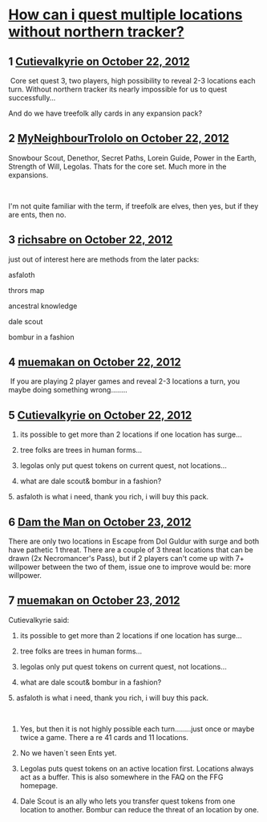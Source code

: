 # [How can i quest multiple locations without northern tracker?](https://community.fantasyflightgames.com/topic/73130-how-can-i-quest-multiple-locations-without-northern-tracker/)

## 1 [Cutievalkyrie on October 22, 2012](https://community.fantasyflightgames.com/topic/73130-how-can-i-quest-multiple-locations-without-northern-tracker/?do=findComment&comment=713114)

 Core set quest 3, two players, high possibility to reveal 2-3 locations each turn. Without northern tracker its nearly impossible for us to quest successfully…

And do we have treefolk ally cards in any expansion pack?

## 2 [MyNeighbourTrololo on October 22, 2012](https://community.fantasyflightgames.com/topic/73130-how-can-i-quest-multiple-locations-without-northern-tracker/?do=findComment&comment=713126)

Snowbour Scout, Denethor, Secret Paths, Lorein Guide, Power in the Earth, Strength of Will, Legolas. Thats for the core set. Much more in the expansions.

 

I'm not quite familiar with the term, if treefolk are elves, then yes, but if they are ents, then no.

## 3 [richsabre on October 22, 2012](https://community.fantasyflightgames.com/topic/73130-how-can-i-quest-multiple-locations-without-northern-tracker/?do=findComment&comment=713146)

just out of interest here are methods from the later packs:

asfaloth

thrors map

ancestral knowledge

dale scout

bombur in a fashion

## 4 [muemakan on October 22, 2012](https://community.fantasyflightgames.com/topic/73130-how-can-i-quest-multiple-locations-without-northern-tracker/?do=findComment&comment=713532)

 If you are playing 2 player games and reveal 2-3 locations a turn, you maybe doing something wrong……..

## 5 [Cutievalkyrie on October 22, 2012](https://community.fantasyflightgames.com/topic/73130-how-can-i-quest-multiple-locations-without-northern-tracker/?do=findComment&comment=713562)

1. its possible to get more than 2 locations if one location has surge…

2. tree folks are trees in human forms…

3. legolas only put quest tokens on current quest, not locations…

4. what are dale scout& bombur in a fashion?

5. asfaloth is what i need, thank you rich, i will buy this pack.

## 6 [Dam the Man on October 23, 2012](https://community.fantasyflightgames.com/topic/73130-how-can-i-quest-multiple-locations-without-northern-tracker/?do=findComment&comment=713682)

There are only two locations in Escape from Dol Guldur with surge and both have pathetic 1 threat. There are a couple of 3 threat locations that can be drawn (2x Necromancer's Pass), but if 2 players can't come up with 7+ willpower between the two of them, issue one to improve would be: more willpower.

## 7 [muemakan on October 23, 2012](https://community.fantasyflightgames.com/topic/73130-how-can-i-quest-multiple-locations-without-northern-tracker/?do=findComment&comment=713693)

Cutievalkyrie said:

1. its possible to get more than 2 locations if one location has surge…

2. tree folks are trees in human forms…

3. legolas only put quest tokens on current quest, not locations…

4. what are dale scout& bombur in a fashion?

5. asfaloth is what i need, thank you rich, i will buy this pack.



 

1. Yes, but then it is not highly possible each turn……..just once or maybe twice a game. There a re 41 cards and 11 locations.

2. No we haven´t seen Ents yet.

3. Legolas puts quest tokens on an active location first. Locations always act as a buffer. This is also somewhere in the FAQ on the FFG homepage.

4. Dale Scout is an ally who lets you transfer quest tokens from one location to another. Bombur can reduce the threat of an location by one.

 

